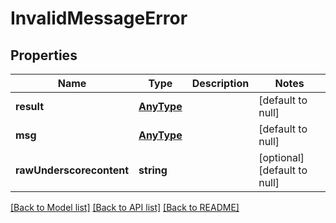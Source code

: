 # InvalidMessageError

## Properties
Name | Type | Description | Notes
------------ | ------------- | ------------- | -------------
**result** | [**AnyType**](.md) |  | [default to null]
**msg** | [**AnyType**](.md) |  | [default to null]
**rawUnderscorecontent** | **string** |  | [optional] [default to null]

[[Back to Model list]](../README.md#documentation-for-models) [[Back to API list]](../README.md#documentation-for-api-endpoints) [[Back to README]](../README.md)


